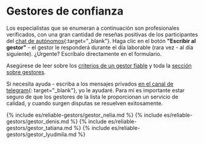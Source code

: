 # Gestores de confianza

Los especialistas que se enumeran a continuación son profesionales verificados, con una gran cantidad de reseñas positivas de los participantes del
[chat de autónomos](https://bit.ly/it-autonomos-spain-eng){:target="_blank"}. Haga clic en el botón **"Escribir al gestor"** - el gestor
le responderá durante el día laborable (rara vez - al día siguiente).
¿Urgente? Escríbalo directamente en el formulario.

Asegúrese de leer sobre los [criterios de un gestor fiable](#criterios-de-un-gestor-fiable) y toda
la [sección sobre gestores](#gestor-1).

Si necesita ayuda - escriba a los mensajes privados [en el canal de telegram](https://bit.ly/autonomo-and-sl-channel){:
target="_blank"}, yo le ayudaré. Para mí es importante estar seguro de que los gestores de la lista le proporcionan un
servicio de calidad, y cuando surgen disputas se resuelven exitosamente.

{% include es/reliable-gestors/gestor_nelia.md %}
{% include es/reliable-gestors/gestor_denis.md %}
{% include es/reliable-gestors/gestor_tatiana.md %}
{% include es/reliable-gestors/gestor_lyudmila.md %} 
